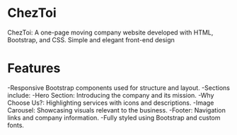 # ChezToi
ChezToi: A one-page moving company website developed with HTML, Bootstrap, and CSS. Simple and elegant front-end design
# Features
-Responsive Bootstrap components used for structure and layout.
-Sections include:
  -Hero Section: Introducing the company and its mission.
  -Why Choose Us?: Highlighting services with icons and descriptions.
  -Image Carousel: Showcasing visuals relevant to the business.
  -Footer: Navigation links and company information.
-Fully styled using Bootstrap and custom fonts.



